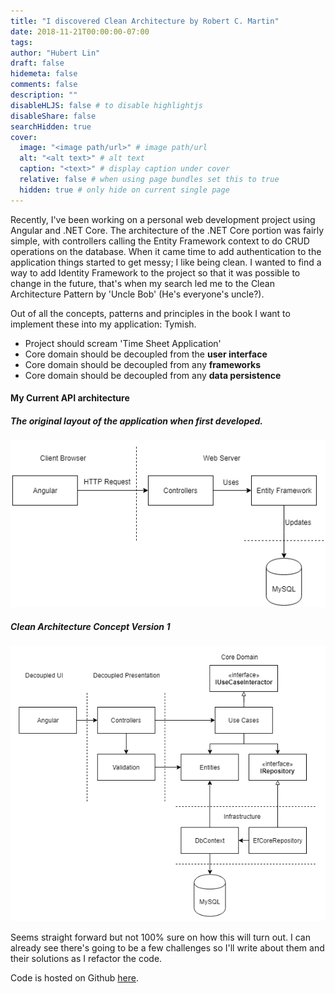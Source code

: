 ```yaml
---
title: "I discovered Clean Architecture by Robert C. Martin"
date: 2018-11-21T00:00:00-07:00
tags:
author: "Hubert Lin"
draft: false
hidemeta: false
comments: false
description: ""
disableHLJS: false # to disable highlightjs
disableShare: false
searchHidden: true
cover:
  image: "<image path/url>" # image path/url
  alt: "<alt text>" # alt text
  caption: "<text>" # display caption under cover
  relative: false # when using page bundles set this to true
  hidden: true # only hide on current single page
---
```


Recently, I've been working on a personal web development project using Angular
and .NET Core. The architecture of the .NET Core portion was fairly simple, with
controllers calling the Entity Framework context to do CRUD operations on the
database. When it came time to add authentication to the application things
started to get messy; I like being clean. I wanted to find a way to add Identity
Framework to the project so that it was possible to change in the future, that's
when my search led me to the Clean Architecture Pattern by 'Uncle Bob' (He's
everyone's uncle?).

Out of all the concepts, patterns and principles in the book I want to implement
these into my application: Tymish.

- Project should scream 'Time Sheet Application'
- Core domain should be decoupled from the&nbsp;**user interface**
- Core domain should be decoupled from any **frameworks**
- Core domain should be decoupled from any&nbsp;**data persistence**

#### My Current API architecture

##### The original layout of the application when first developed.

![original architecture](tymish-architecture-original.png)

##### Clean Architecture Concept Version 1

![tymish architecture clean](tymish-architecture-clean-v1.png)

Seems straight forward but not 100% sure on how this will turn out. I can
already see there's going to be a few challenges so I'll write about them and
their solutions as I refactor the code.

Code is hosted on Github [here](https://github.com/tymish).
